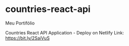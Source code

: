 # countries-react-api
Meu Portifólio

Countries React API Application - Deploy on Netlify
    Link: https://bit.ly/2SaiVuS
